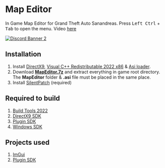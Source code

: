 # Map Editor
In Game Map Editor for Grand Theft Auto Sanandreas. Press <kbd>Left Ctrl</kbd> + <kbd>Tab</kbd> to open the menu. Video [here](https://www.youtube.com/watch?v=h0GLNH-ydbQ)

[![Discord Banner 2](https://discordapp.com/api/guilds/689515979847237649/widget.png?style=banner2)](https://discord.gg/AduJVdyqCD)

## Installation
1. Install [DirectX9](https://www.microsoft.com/en-us/download/details.aspx?id=35), [Visual C++ Redistributable 2022 x86](https://aka.ms/vs/17/release/vc_redist.x86.exe) & [Asi loader](https://github.com/ThirteenAG/Ultimate-ASI-Loader/releases).
2. Download [**MapEditor.7z**](https://github.com/user-grinch/Map-Editor/releases) and extract everything in game root directory. The **MapEditor** folder & **.asi** file must be placed in the same place.
3. Install [SilentPatch](https://gtaforums.com/topic/669045-silentpatch/) (required)


## Required to build
1. [Build Tools 2022](https://visualstudio.microsoft.com/downloads/#build-tools-for-visual-studio-2022)
2. [DirectX9 SDK](https://www.microsoft.com/en-us/download/details.aspx?id=6812)
3. [Plugin SDK](https://github.com/DK22Pac/plugin-sdk)
4. [Windows SDK](https://developer.microsoft.com/en-us/windows/downloads/windows-sdk/)

## Projects used
1. [ImGui](https://github.com/ocornut/imgui)
2. [Plugin SDK](https://github.com/DK22Pac/plugin-sdk)